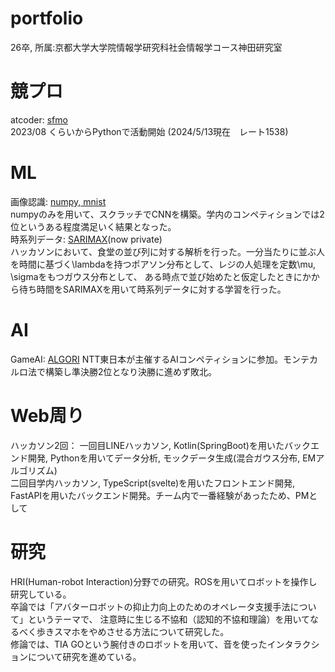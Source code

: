 # portfolio
26卒, 所属:京都大学大学院情報学研究科社会情報学コース神田研究室

# 競プロ
atcoder: [sfmo](https://atcoder.jp/users/sfmo)  
2023/08 くらいからPythonで活動開始  (2024/5/13現在　レート1538)

# ML
画像認識: [numpy, mnist](https://github.com/Amano-take/image-expe/)  
numpyのみを用いて、スクラッチでCNNを構築。学内のコンペティションでは2位というある程度満足いく結果となった。  
時系列データ: [SARIMAX](https://github.com/ku-practice-of-information-pre-group2/ShockDawnBackEnd/tree/main/Analysis)(now private)  
ハッカソンにおいて、食堂の並び列に対する解析を行った。一分当たりに並ぶ人を時間に基づく\lambdaを持つポアソン分布として、レジの人処理を定数\mu, \sigmaをもつガウス分布として、
ある時点で並び始めたと仮定したときにかから待ち時間をSARIMAXを用いて時系列データに対する学習を行った。

# AI
GameAI: [ALGORI](https://github.com/Amano-take/ALGORI)
NTT東日本が主催するAIコンペティションに参加。モンテカルロ法で構築し準決勝2位となり決勝に進めず敗北。  

# Web周り
ハッカソン2回：
一回目LINEハッカソン, Kotlin(SpringBoot)を用いたバックエンド開発, Pythonを用いてデータ分析, モックデータ生成(混合ガウス分布, EMアルゴリズム)  
二回目学内ハッカソン, TypeScript(svelte)を用いたフロントエンド開発, FastAPIを用いたバックエンド開発。チーム内で一番経験があったため、PMとして  

# 研究
HRI(Human-robot Interaction)分野での研究。ROSを用いてロボットを操作し研究している。  
卒論では「アバターロボットの抑止力向上のためのオペレータ支援手法について」というテーマで、
注意時に生じる不協和（認知的不協和理論）を用いてなるべく歩きスマホをやめさせる方法について研究した。  
修論では、TIA GOという腕付きのロボットを用いて、音を使ったインタラクションについて研究を進めている。
